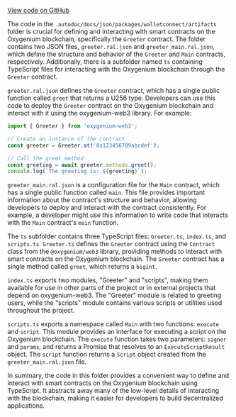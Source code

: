 [View code on GitHub](https://github.com/oxygenium/oxygenium-web3/.autodoc/docs/json/packages/walletconnect/artifacts)

The code in the `.autodoc/docs/json/packages/walletconnect/artifacts` folder is crucial for defining and interacting with smart contracts on the Oxygenium blockchain, specifically the `Greeter` contract. The folder contains two JSON files, `greeter.ral.json` and `greeter_main.ral.json`, which define the structure and behavior of the `Greeter` and `Main` contracts, respectively. Additionally, there is a subfolder named `ts` containing TypeScript files for interacting with the Oxygenium blockchain through the `Greeter` contract.

`greeter.ral.json` defines the `Greeter` contract, which has a single public function called `greet` that returns a U256 type. Developers can use this code to deploy the `Greeter` contract on the Oxygenium blockchain and interact with it using the oxygenium-web3 library. For example:

```javascript
import { Greeter } from 'oxygenium-web3';

// Create an instance of the contract
const greeter = Greeter.at('0x123456789abcdef');

// Call the greet method
const greeting = await greeter.methods.greet();
console.log(`The greeting is: ${greeting}`);
```

`greeter_main.ral.json` is a configuration file for the `Main` contract, which has a single public function called `main`. This file provides important information about the contract's structure and behavior, allowing developers to deploy and interact with the contract consistently. For example, a developer might use this information to write code that interacts with the `Main` contract's `main` function.

The `ts` subfolder contains three TypeScript files: `Greeter.ts`, `index.ts`, and `scripts.ts`. `Greeter.ts` defines the `Greeter` contract using the `Contract` class from the `@oxygenium/web3` library, providing methods to interact with smart contracts on the Oxygenium blockchain. The `Greeter` contract has a single method called `greet`, which returns a `bigint`.

`index.ts` exports two modules, "Greeter" and "scripts", making them available for use in other parts of the project or in external projects that depend on oxygenium-web3. The "Greeter" module is related to greeting users, while the "scripts" module contains various scripts or utilities used throughout the project.

`scripts.ts` exports a namespace called `Main` with two functions: `execute` and `script`. This module provides an interface for executing a script on the Oxygenium blockchain. The `execute` function takes two parameters: `signer` and `params`, and returns a Promise that resolves to an `ExecuteScriptResult` object. The `script` function returns a `Script` object created from the `greeter_main.ral.json` file.

In summary, the code in this folder provides a convenient way to define and interact with smart contracts on the Oxygenium blockchain using TypeScript. It abstracts away many of the low-level details of interacting with the blockchain, making it easier for developers to build decentralized applications.

